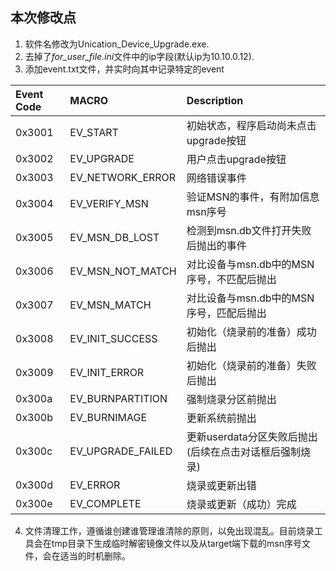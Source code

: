 ## 本次修改点
1. 软件名修改为Unication_Device_Upgrade.exe.
2. 去掉了*for_user_file.ini*文件中的ip字段(默认ip为10.10.0.12).
3. 添加event.txt文件，并实时向其中记录特定的event

| Event Code | MACRO              | Description |
| :----      | :----              | :---- |
| 0x3001     | EV_START           | 初始状态，程序启动尚未点击upgrade按钮|
| 0x3002     | EV_UPGRADE         | 用户点击upgrade按钮 |
| 0x3003     | EV_NETWORK_ERROR   | 网络错误事件 |
| 0x3004     | EV_VERIFY_MSN      | 验证MSN的事件，有附加信息msn序号 |
| 0x3005     | EV_MSN_DB_LOST     | 检测到msn.db文件打开失败后抛出的事件|
| 0x3006     | EV_MSN_NOT_MATCH   | 对比设备与msn.db中的MSN序号，不匹配后抛出|
| 0x3007     | EV_MSN_MATCH       | 对比设备与msn.db中的MSN序号，匹配后抛出|
| 0x3008     | EV_INIT_SUCCESS    | 初始化（烧录前的准备）成功后抛出 |
| 0x3009     | EV_INIT_ERROR      | 初始化（烧录前的准备）失败后抛出|
| 0x300a     | EV_BURNPARTITION   | 强制烧录分区前抛出 |
| 0x300b     | EV_BURNIMAGE       | 更新系统前抛出 |
| 0x300c     | EV_UPGRADE_FAILED  | 更新userdata分区失败后抛出(后续在点击对话框后强制烧录) |
| 0x300d     | EV_ERROR           | 烧录或更新出错|
| 0x300e     | EV_COMPLETE        | 烧录或更新（成功）完成|  
4. 文件清理工作，遵循谁创建谁管理谁清除的原则，以免出现混乱。目前烧录工具会在tmp目录下生成临时解密镜像文件以及从target端下载的msn序号文件，会在适当的时机删除。
